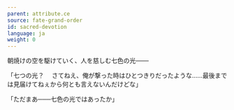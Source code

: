 ```yaml
---
parent: attribute.ce
source: fate-grand-order
id: sacred-devotion
language: ja
weight: 0
---
```


朝焼けの空を駆けていく、人を慈しむ七色の光───

「七つの光？
　さてねえ、俺が撃った時はひとつきりだったような……最後までは見届けてねぇから何とも言えないんだけどな」

「ただまあ───七色の光ではあったか」
